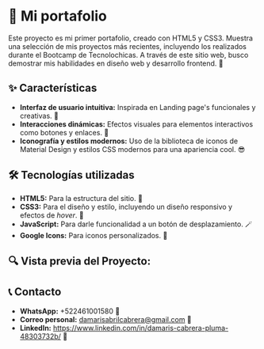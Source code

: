# 💼 Mi portafolio
Este proyecto es mi primer portafolio, creado con HTML5 y CSS3. Muestra una selección de mis proyectos más recientes, incluyendo los realizados durante el Bootcamp de Tecnolochicas. A través de este sitio web, busco demostrar mis habilidades en diseño web y desarrollo frontend. 🌈

## ✨ Características
+ **Interfaz de usuario intuitiva:** Inspirada en Landing page's funcionales y creativas. 🌟
+ **Interacciones dinámicas:** Efectos visuales para elementos interactivos como botones y enlaces. 🔄
+ **Iconografía y estilos modernos:** Uso de la biblioteca de iconos de Material Design y estilos CSS modernos para una apariencia cool. 😎

## 🛠️ Tecnologías utilizadas
+ **HTML5:** Para la estructura del sitio. 🧱
+ **CSS3:** Para el diseño y estilo, incluyendo un diseño responsivo y efectos de _hover_. 🎨
+ **JavaScript:** Para darle funcionalidad a un botón de desplazamiento. 🪄
+ **Google Icons:** Para iconos personalizados. 🔧

## 🔍 Vista previa del Proyecto:


## 📞 Contacto
+ **WhatsApp:** +522461001580 📱
+ **Correo personal:** damarisabrilcabrera@gmail.com 📧
+ **LinkedIn:** https://www.linkedin.com/in/damaris-cabrera-pluma-48303732b/ 💼
